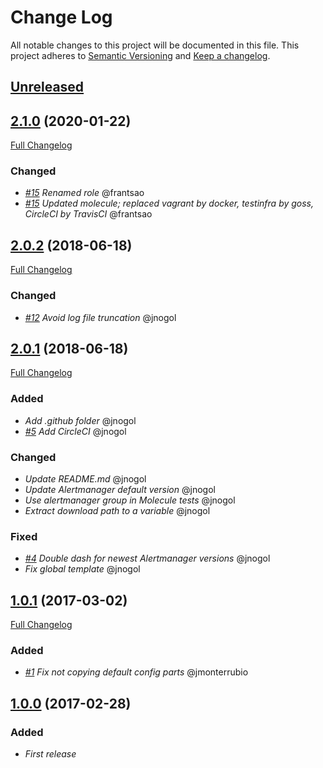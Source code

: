 # Change Log
All notable changes to this project will be documented in this file.
This project adheres to [Semantic Versioning](http://semver.org/) and [Keep a changelog](https://github.com/olivierlacan/keep-a-changelog).

## [Unreleased](https://github.com/idealista/prometheus_alertmanager_role/tree/develop)

## [2.1.0](https://github.com/idealista/prometheus_alertmanager_role/tree/2.1.0) (2020-01-22)
[Full Changelog](https://github.com/idealista/prometheus_alertmanager_role/compare/2.0.2...2.1.0)
### Changed
- *[#15](https://github.com/idealista/prometheus_alertmanager_role/issues/15) Renamed role* @frantsao
- *[#15](https://github.com/idealista/prometheus_alertmanager_role/issues/15) Updated molecule; replaced vagrant by docker, testinfra by goss, CircleCI by TravisCI* @frantsao

## [2.0.2](https://github.com/idealista/prometheus_alertmanager_role/tree/2.0.2) (2018-06-18)
[Full Changelog](https://github.com/idealista/prometheus_alertmanager_role/compare/2.0.1...2.0.2)
### Changed
- *[#12](https://github.com/idealista/prometheus_alertmanager_role/issues/12) Avoid log file truncation* @jnogol

## [2.0.1](https://github.com/idealista/prometheus_alertmanager_role/tree/2.0.1) (2018-06-18)
[Full Changelog](https://github.com/idealista/prometheus_alertmanager_role/compare/1.0.1...2.0.1)

### Added
- *Add .github folder* @jnogol
- *[#5](https://github.com/idealista/prometheus_alertmanager_role-role/issues/5) Add CircleCI* @jnogol

### Changed
- *Update README.md* @jnogol
- *Update Alertmanager default version* @jnogol
- *Use alertmanager group in Molecule tests* @jnogol
- *Extract download path to a variable* @jnogol

### Fixed
- *[#4](https://github.com/idealista/prometheus_alertmanager_role-role/issues/4) Double dash for newest Alertmanager versions* @jnogol
- *Fix global template* @jnogol

## [1.0.1](https://github.com/idealista/prometheus_alertmanager_role/tree/1.0.1) (2017-03-02)
[Full Changelog](https://github.com/idealista/prometheus_alertmanager_role/compare/1.0.0...1.0.1)

### Added
- *[#1](https://github.com/idealista/prometheus_alertmanager_role-role/issues/1) Fix not copying default config parts* @jmonterrubio

## [1.0.0](https://github.com/idealista/prometheus_alertmanager_role/tree/1.0.0) (2017-02-28)
### Added
- *First release*
